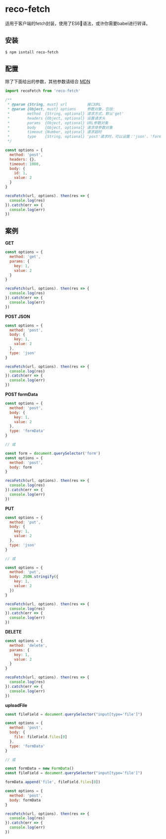 # reco-fetch

适用于客户端的fetch封装，使用了ES6语法，或许你需要babel进行转译。

## 安装

```bash
$ npm isntall reco-fetch
```

## 配置

除了下面给出的参数，其他参数请结合  [MDN](https://developer.mozilla.org/en-US/docs/Web/API/Fetch_API/Using_Fetch#Supplying_request_options)

```javascript
import recoFetch from 'reco-fetch'

/**
 * @param {String, must} url         接口URL
 * @param {Object, must} options     参数对象，包括:
 *        method  {String, optional} 请求方式，默认'get'
 *        headers {Object, optional} 设置请求头
 *        params  {Object, optional} URL参数对象
 *        body    {Object, optional} 请求体参数对象
 *        timeout {Number, optional} 请求超时
 *        type    {String, optional} 'post'请求时，可以设置：'json'、'formData'
 */

const options = {
  method: 'post',
  headers: {},
  timeout: 1000,
  body: {
    id: 1,
    value: 2
  }
}

recoFetch(url, options). then(res => {
  console.log(res)
}).catch(err => {
  console.log(err)
})
```

## 案例

**GET**

```javascript
const options = {
  method: 'get',
  params: {
    key: 1,
    value: 2
  }
}

recoFetch(url, options). then(res => {
  console.log(res)
}).catch(err => {
  console.log(err)
})
```

**POST JSON**

```javascript
const options = {
  method: 'post',
  body: {
    key: 1,
    value: 2
  },
  type: 'json'
}

recoFetch(url, options). then(res => {
  console.log(res)
}).catch(err => {
  console.log(err)
})
```

**POST formData**

```javascript
const options = {
  method: 'post',
  body: {
    key: 1,
    value: 2
  },
  type: 'formData'
}

// 或

const form = document.querySelector('form')
const options = {
  method: 'post',
  body: form
}

recoFetch(url, options). then(res => {
  console.log(res)
}).catch(err => {
  console.log(err)
})
```

**PUT**

```javascript
const options = {
  method: 'put',
  body: {
    key: 1,
    value: 2
  },
  type: 'json'
}

// 或

const options = {
  method: 'put',
  body: JSON.stringify({
    key: 1,
    value: 2
  })
}

recoFetch(url, options). then(res => {
  console.log(res)
}).catch(err => {
  console.log(err)
})
```

**DELETE**

```javascript
const options = {
  method: 'delete',
  params: {
    key: 1,
    value: 2
  }
}

recoFetch(url, options). then(res => {
  console.log(res)
}).catch(err => {
  console.log(err)
})
```

**uploadFile**

```javascript
const fileField = document.querySelector("input[type='file']")

const options = {
  method: 'post',
  body: {
    file: fileField.files[0]
  },
  type: 'formData'
}

// 或

const formData = new FormData()
const fileField = document.querySelector("input[type='file']")

formData.append('file', fileField.files[0])

const options = {
  method: 'post',
  body: formData
}

recoFetch(url, options). then(res => {
  console.log(res)
}).catch(err => {
  console.log(err)
})
```